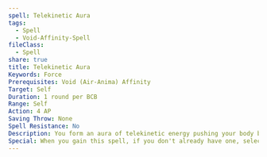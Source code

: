 ```yaml
---
spell: Telekinetic Aura
tags:
  - Spell
  - Void-Affinity-Spell
fileClass:
  - Spell
share: true
title: Telekinetic Aura
Keywords: Force
Prerequisites: Void (Air-Anima) Affinity
Target: Self
Duration: 1 round per BCB
Range: Self
Action: 4 AP
Saving Throw: None
Spell Resistance: No
Description: You form an aura of telekinetic energy pushing your body beyond its normal limits. This spell lasts for 1 round per BCB, but you may spend 1 spell point to allow the spell to last 1 minute per BCB. The effects of this spell are determined by the aura type talent applied to it, and may only have one telekinetic aura type talent applied to it.
Special: When you gain this spell, if you don't already have one, select a single telekinetic aura type talent that you qualify for (if you do not qualify for any aura type talents you cannot select this spell). For the purposes of prepared casters this spell does not take a slot to prepare, but also cannot be used without an aura type talent prepared, aura type talents take up slots as normal.
---
```



